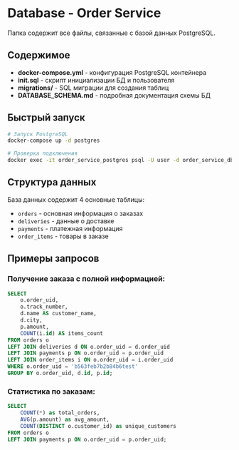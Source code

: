 # Database - Order Service

Папка содержит все файлы, связанные с базой данных PostgreSQL.

## Содержимое

- **docker-compose.yml** - конфигурация PostgreSQL контейнера
- **init.sql** - скрипт инициализации БД и пользователя
- **migrations/** - SQL миграции для создания таблиц
- **DATABASE_SCHEMA.md** - подробная документация схемы БД

## Быстрый запуск

```bash
# Запуск PostgreSQL
docker-compose up -d postgres

# Проверка подключения
docker exec -it order_service_postgres psql -U user -d order_service_db -c "\dt"
```

## Структура данных

База данных содержит 4 основные таблицы:
- `orders` - основная информация о заказах
- `deliveries` - данные о доставке
- `payments` - платежная информация  
- `order_items` - товары в заказе

## Примеры запросов

### Получение заказа с полной информацией:
```sql
SELECT 
    o.order_uid,
    o.track_number,
    d.name AS customer_name,
    d.city,
    p.amount,
    COUNT(i.id) AS items_count
FROM orders o
LEFT JOIN deliveries d ON o.order_uid = d.order_uid
LEFT JOIN payments p ON o.order_uid = p.order_uid
LEFT JOIN order_items i ON o.order_uid = i.order_uid
WHERE o.order_uid = 'b563feb7b2b84b6test'
GROUP BY o.order_uid, d.id, p.id;
```

### Статистика по заказам:
```sql
SELECT 
    COUNT(*) as total_orders,
    AVG(p.amount) as avg_amount,
    COUNT(DISTINCT o.customer_id) as unique_customers
FROM orders o
LEFT JOIN payments p ON o.order_uid = p.order_uid;
```
